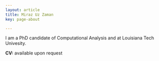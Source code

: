 ```yaml
---
layout: article
title: Miraz Uz Zaman
key: page-about

---
```


<!-- <img align="left" width="220" height="300" hspace="20" src="../images/profile.jpg"> -->
I am a PhD candidate of Computational Analysis and at Louisiana Tech Univesity.

**CV:** available upon request
